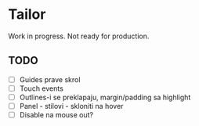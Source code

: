 # Tailor

Work in progress. Not ready for production.

## TODO

- [ ] Guides prave skrol
- [ ] Touch events
- [ ] Outlines-i se preklapaju, margin/padding sa highlight
- [ ] Panel - stilovi - skloniti na hover
- [ ] Disable na mouse out?
